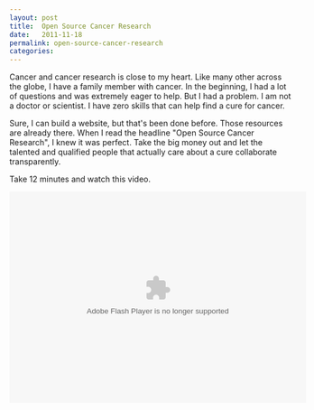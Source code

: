 ```yaml
---
layout: post
title:  Open Source Cancer Research
date:   2011-11-18
permalink: open-source-cancer-research
categories:
---
```


Cancer and cancer research is close to my heart. Like many other across the globe, I have a family member with cancer. In the beginning, I had a lot of questions and was extremely eager to help. But I had a problem. I am not a doctor or scientist. I have zero skills that can help find a cure for cancer.

Sure, I can build a website, but that's been done before. Those resources are already there. When I read the headline "Open Source Cancer Research", I knew it was perfect. Take the big money out and let the talented and qualified people that actually care about a cure collaborate transparently.

Take 12 minutes and watch this video.


<object width="526" height="374">
<param name="movie" value="http://video.ted.com/assets/player/swf/EmbedPlayer.swf"></param>
<param name="allowFullScreen" value="true" />
<param name="allowScriptAccess" value="always"/>
<param name="wmode" value="transparent"></param>
<param name="bgColor" value="#ffffff"></param>
<param name="flashvars" value="vu=http://video.ted.com/talk/stream/2011X/Blank/JayBradner_2011X-320k.mp4&su=http://images.ted.com/images/ted/tedindex/embed-posters/JayBradner_2011X-embed.jpg&vw=512&vh=288&ap=0&ti=1256&lang=en&introDuration=15330&adDuration=4000&postAdDuration=830&adKeys=talk=jay_bradner_open_source_cancer_research;year=2011;theme=not_business_as_usual;theme=tales_of_invention;theme=medicine_without_borders;event=TEDxBoston+2011;tag=Business;tag=Science;tag=cancer;tag=medical+research;tag=open-source;&preAdTag=tconf.ted/embed;tile=1;sz=512x288;" />
<embed src="http://video.ted.com/assets/player/swf/EmbedPlayer.swf" pluginspace="http://www.macromedia.com/go/getflashplayer" type="application/x-shockwave-flash" wmode="transparent" bgColor="#ffffff" width="526" height="374" allowFullScreen="true" allowScriptAccess="always" flashvars="vu=http://video.ted.com/talk/stream/2011X/Blank/JayBradner_2011X-320k.mp4&su=http://images.ted.com/images/ted/tedindex/embed-posters/JayBradner_2011X-embed.jpg&vw=512&vh=288&ap=0&ti=1256&lang=en&introDuration=15330&adDuration=4000&postAdDuration=830&adKeys=talk=jay_bradner_open_source_cancer_research;year=2011;theme=not_business_as_usual;theme=tales_of_invention;theme=medicine_without_borders;event=TEDxBoston+2011;tag=Business;tag=Science;tag=cancer;tag=medical+research;tag=open-source;&preAdTag=tconf.ted/embed;tile=1;sz=512x288;"></embed>
</object>

